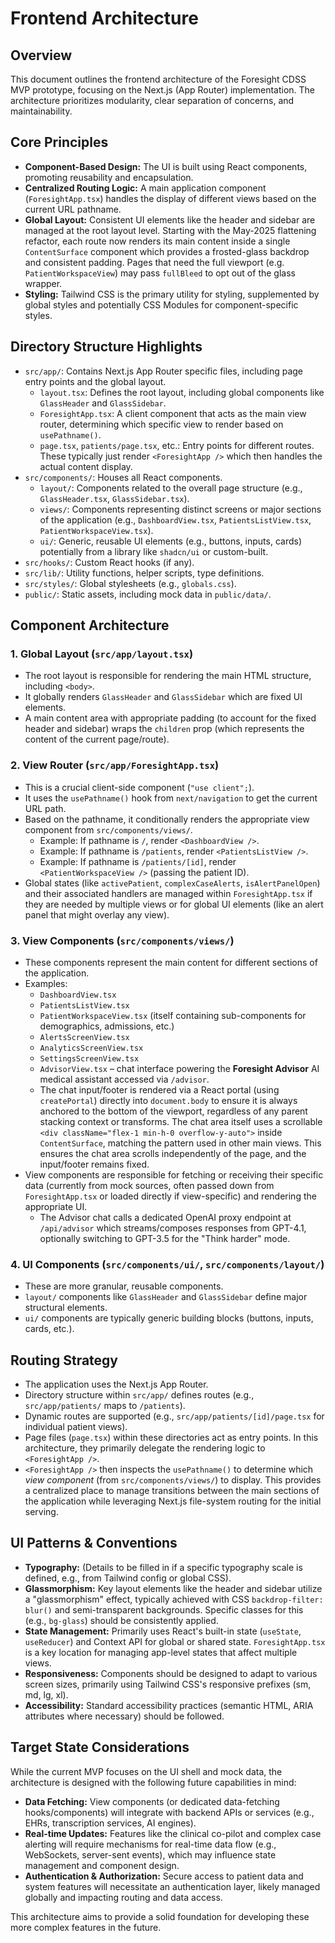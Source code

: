 # Frontend Architecture

## Overview

This document outlines the frontend architecture of the Foresight CDSS MVP prototype, focusing on the Next.js (App Router) implementation. The architecture prioritizes modularity, clear separation of concerns, and maintainability.

## Core Principles

*   **Component-Based Design:** The UI is built using React components, promoting reusability and encapsulation.
*   **Centralized Routing Logic:** A main application component (`ForesightApp.tsx`) handles the display of different views based on the current URL pathname.
*   **Global Layout:** Consistent UI elements like the header and sidebar are managed at the root layout level. Starting with the May-2025 flattening refactor, each route now renders its main content inside a single `ContentSurface` component which provides a frosted-glass backdrop and consistent padding. Pages that need the full viewport (e.g. `PatientWorkspaceView`) may pass `fullBleed` to opt out of the glass wrapper.
*   **Styling:** Tailwind CSS is the primary utility for styling, supplemented by global styles and potentially CSS Modules for component-specific styles.

## Directory Structure Highlights

*   `src/app/`: Contains Next.js App Router specific files, including page entry points and the global layout.
    *   `layout.tsx`: Defines the root layout, including global components like `GlassHeader` and `GlassSidebar`.
    *   `ForesightApp.tsx`: A client component that acts as the main view router, determining which specific view to render based on `usePathname()`.
    *   `page.tsx`, `patients/page.tsx`, etc.: Entry points for different routes. These typically just render `<ForesightApp />` which then handles the actual content display.
*   `src/components/`: Houses all React components.
    *   `layout/`: Components related to the overall page structure (e.g., `GlassHeader.tsx`, `GlassSidebar.tsx`).
    *   `views/`: Components representing distinct screens or major sections of the application (e.g., `DashboardView.tsx`, `PatientsListView.tsx`, `PatientWorkspaceView.tsx`).
    *   `ui/`: Generic, reusable UI elements (e.g., buttons, inputs, cards) potentially from a library like `shadcn/ui` or custom-built.
*   `src/hooks/`: Custom React hooks (if any).
*   `src/lib/`: Utility functions, helper scripts, type definitions.
*   `src/styles/`: Global stylesheets (e.g., `globals.css`).
*   `public/`: Static assets, including mock data in `public/data/`.

## Component Architecture

### 1. Global Layout (`src/app/layout.tsx`)

*   The root layout is responsible for rendering the main HTML structure, including `<body>`.
*   It globally renders `GlassHeader` and `GlassSidebar` which are fixed UI elements.
*   A main content area with appropriate padding (to account for the fixed header and sidebar) wraps the `children` prop (which represents the content of the current page/route).

### 2. View Router (`src/app/ForesightApp.tsx`)

*   This is a crucial client-side component (`"use client";`).
*   It uses the `usePathname()` hook from `next/navigation` to get the current URL path.
*   Based on the pathname, it conditionally renders the appropriate view component from `src/components/views/`.
    *   Example: If pathname is `/`, render `<DashboardView />`.
    *   Example: If pathname is `/patients`, render `<PatientsListView />`.
    *   Example: If pathname is `/patients/[id]`, render `<PatientWorkspaceView />` (passing the patient ID).
*   Global states (like `activePatient`, `complexCaseAlerts`, `isAlertPanelOpen`) and their associated handlers are managed within `ForesightApp.tsx` if they are needed by multiple views or for global UI elements (like an alert panel that might overlay any view).

### 3. View Components (`src/components/views/`)

*   These components represent the main content for different sections of the application.
*   Examples:
    *   `DashboardView.tsx`
    *   `PatientsListView.tsx`
    *   `PatientWorkspaceView.tsx` (itself containing sub-components for demographics, admissions, etc.)
    *   `AlertsScreenView.tsx`
    *   `AnalyticsScreenView.tsx`
    *   `SettingsScreenView.tsx`
    *   `AdvisorView.tsx` – chat interface powering the **Foresight Advisor** AI medical assistant accessed via `/advisor`.
    *   The chat input/footer is rendered via a React portal (using `createPortal`) directly into `document.body` to ensure it is always anchored to the bottom of the viewport, regardless of any parent stacking context or transforms. The chat area itself uses a scrollable `<div className="flex-1 min-h-0 overflow-y-auto">` inside `ContentSurface`, matching the pattern used in other main views. This ensures the chat area scrolls independently of the page, and the input/footer remains fixed.
*   View components are responsible for fetching or receiving their specific data (currently from mock sources, often passed down from `ForesightApp.tsx` or loaded directly if view-specific) and rendering the appropriate UI.
    *   The Advisor chat calls a dedicated OpenAI proxy endpoint at `/api/advisor` which streams/composes responses from GPT-4.1, optionally switching to GPT-3.5 for the "Think harder" mode.

### 4. UI Components (`src/components/ui/`, `src/components/layout/`)

*   These are more granular, reusable components.
*   `layout/` components like `GlassHeader` and `GlassSidebar` define major structural elements.
*   `ui/` components are typically generic building blocks (buttons, inputs, cards, etc.).

## Routing Strategy

*   The application uses the Next.js App Router.
*   Directory structure within `src/app/` defines routes (e.g., `src/app/patients/` maps to `/patients`).
*   Dynamic routes are supported (e.g., `src/app/patients/[id]/page.tsx` for individual patient views).
*   Page files (`page.tsx`) within these directories act as entry points. In this architecture, they primarily delegate the rendering logic to `<ForesightApp />`.
*   `<ForesightApp />` then inspects the `usePathname()` to determine which *view component* (from `src/components/views/`) to display. This provides a centralized place to manage transitions between the main sections of the application while leveraging Next.js file-system routing for the initial serving.

## UI Patterns & Conventions

*   **Typography:** (Details to be filled in if a specific typography scale is defined, e.g., from Tailwind config or global CSS).
*   **Glassmorphism:** Key layout elements like the header and sidebar utilize a "glassmorphism" effect, typically achieved with CSS `backdrop-filter: blur()` and semi-transparent backgrounds. Specific classes for this (e.g., `bg-glass`) should be consistently applied.
*   **State Management:** Primarily uses React's built-in state (`useState`, `useReducer`) and Context API for global or shared state. `ForesightApp.tsx` is a key location for managing app-level states that affect multiple views.
*   **Responsiveness:** Components should be designed to adapt to various screen sizes, primarily using Tailwind CSS's responsive prefixes (sm, md, lg, xl).
*   **Accessibility:** Standard accessibility practices (semantic HTML, ARIA attributes where necessary) should be followed.

## Target State Considerations

While the current MVP focuses on the UI shell and mock data, the architecture is designed with the following future capabilities in mind:

*   **Data Fetching:** View components (or dedicated data-fetching hooks/components) will integrate with backend APIs or services (e.g., EHRs, transcription services, AI engines).
*   **Real-time Updates:** Features like the clinical co-pilot and complex case alerting will require mechanisms for real-time data flow (e.g., WebSockets, server-sent events), which may influence state management and component design.
*   **Authentication & Authorization:** Secure access to patient data and system features will necessitate an authentication layer, likely managed globally and impacting routing and data access.

This architecture aims to provide a solid foundation for developing these more complex features in the future. 